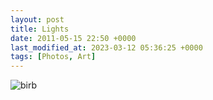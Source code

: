```yaml
---
layout: post
title: Lights
date: 2011-05-15 22:50 +0000
last_modified_at: 2023-03-12 05:36:25 +0000
tags: [Photos, Art]
---
```


![birb](//i.chenna.me/photos/prod/2011-05-15_22_50_38.jpg)
